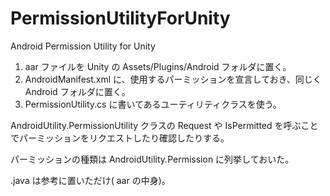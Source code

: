 # PermissionUtilityForUnity
Android Permission Utility for Unity


1. aar ファイルを Unity の Assets/Plugins/Android フォルダに置く。
2. AndroidManifest.xml に、使用するパーミッションを宣言しておき、同じく Android フォルダに置く。
3. PermissionUtility.cs に書いてあるユーティリティクラスを使う。

AndroidUtility.PermissionUtility クラスの
Request や IsPermitted を呼ぶことでパーミッションをリクエストしたり確認したりする。

パーミッションの種類は AndroidUtility.Permission に列挙しておいた。

.java は参考に置いただけ( aar の中身)。
